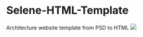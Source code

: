 # Selene-HTML-Template
Architecture website template from PSD to HTML
<img src="https://i.imgur.com/wdYxfrL.jpg">
